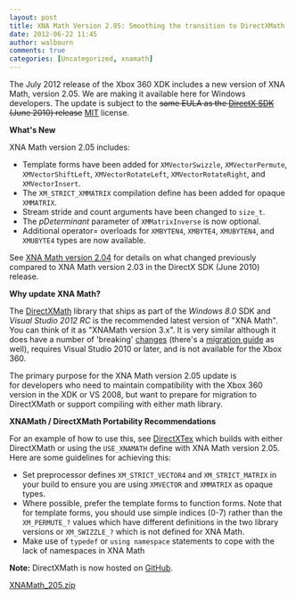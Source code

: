 ```yaml
---
layout: post
title: XNA Math Version 2.05: Smoothing the transition to DirectXMath
date: 2012-06-22 11:45
author: walbourn
comments: true
categories: [Uncategorized, xnamath]
---
```

The July 2012 release of the Xbox 360 XDK includes a new version of XNA Math, version 2.05. We are making it available here for Windows developers. The update is subject to the <span style="text-decoration: line-through">same EULA as the <a href="http://www.microsoft.com/en-us/download/details.aspx?id=6812">DirectX SDK</a> (June 2010) release</span> <a href="https://opensource.org/licenses/MIT">MIT</a> license.

<strong>What's New</strong>

XNA Math version 2.05 includes:
<ul>
 	<li>Template forms have been added for <code>XMVectorSwizzle</code>, <code>XMVectorPermute</code>, <code>XMVectorShiftLeft</code>, <code>XMVectorRotateLeft</code>, <code>XMVectorRotateRight</code>, and <code>XMVectorInsert</code>.</li>
 	<li>The <code>XM_STRICT_XMMATRIX</code> compilation define has been added for opaque <code>XMMATRIX</code>.</li>
 	<li>Stream stride and count arguments have been changed to <code>size_t</code>.</li>
 	<li>The <em>pDeterminant</em> parameter of <code>XMMatrixInverse</code> is now optional.</li>
 	<li>Additional operator= overloads for <code>XMBYTEN4</code>, <code>XMBYTE4</code>, <code>XMUBYTEN4</code>, and <code>XMUBYTE4</code> types are now available.</li>
</ul>
See <a href="http://blogs.msdn.com/b/chuckw/archive/2011/02/23/xna-math-version-2-04.aspx">XNA Math version 2.04</a> for details on what changed previously compared to XNA Math version 2.03 in the DirectX SDK (June 2010) release.

<strong>Why update XNA Math?</strong>

The <a href="http://blogs.msdn.com/b/chuckw/archive/2012/03/27/introducing-directxmath.aspx">DirectXMath</a> library that ships as part of the <em>Windows 8.0 </em>SDK and <em>Visual Studio 2012 RC</em> is the recommended latest version of "XNA Math". You can think of it as "XNAMath version 3.x". It is very similar although it does have a number of 'breaking' <a href="http://msdn.microsoft.com/en-us/library/windows/desktop/hh855941.aspx">changes</a> (there's a <a href="http://msdn.microsoft.com/en-us/library/windows/desktop/ee418730.aspx">migration guide</a> as well), requires Visual Studio 2010 or later, and is not available for the Xbox 360.

The primary purpose for the XNA Math version 2.05 update is for developers who need to maintain compatibility with the Xbox 360 version in the XDK or VS 2008, but want to prepare for migration to DirectXMath or support compiling with either math library.

<strong>XNAMath / DirectXMath Portability Recommendations</strong>

For an example of how to use this, see <a href="http://directxtex.codeplex.com/">DirectXTex</a> which builds with either DirectXMath or using the <code>USE_XNAMATH</code> define with XNA Math version 2.05. Here are some guidelines for achieving this:
<ul>
 	<li>Set preprocessor defines <code>XM_STRICT_VECTOR4</code> and <code>XM_STRICT_MATRIX</code> in your build to ensure you are using <code>XMVECTOR</code> and <code>XMMATRIX</code> as opaque types.</li>
 	<li>Where possible, prefer the template forms to function forms. Note that for template forms, you should use simple indices (0-7) rather than the <code>XM_PERMUTE_?</code> values which have different definitions in the two library versions or <code>XM_SWIZZLE_?</code> which is not defined for XNA Math.</li>
 	<li>Make use of <code>typedef</code> or <code>using namespace</code> statements to cope with the lack of namespaces in XNA Math</li>
</ul>
<strong>Note:</strong> DirectXMath is now hosted on <a href="https://github.com/Microsoft/DirectXMath/releases/tag/jul2012">GitHub</a>.

<a href="https://msdnshared.blob.core.windows.net/media/MSDNBlogsFS/prod.evol.blogs.msdn.com/CommunityServer.Components.PostAttachments/00/10/32/30/64/XNAMath_205.zip">XNAMath_205.zip</a>
